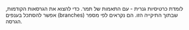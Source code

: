 לומדת כרטיסיות גנרית - עם התאמות של תמר.
כדי להצוא את הגרסאות הקודמות, אפשר להסתכל בענפים (branches)
שבתוך התיקייה הזו. הם נקראים לפי מספר הגרסה.  
 
